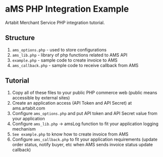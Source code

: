 aMS PHP Integration Example
===========================

Artabit Merchant Service PHP integration tutorial.

Structure
---------
1. `ams_options.php` - used to store configurations
2. `ams_lib.php` - library of php functions related to AMS API
3. `example.php` - sample code to create invoice to AMS
4. `ams_callback.php` - sample code to receive callback from AMS

Tutorial
--------
1. Copy all of these files to your public PHP commerce web (public means accessible by external sites)
2. Create an application access (API Token and API Secret) at ams.artabit.com
3. Configure `ams_options.php` and put API token and API Secret value from your application
4. Configure `ams_lib.php` -> amsLog function to fit your application logging mechanism
5. `See example.php` to know how to create invoice from AMS
6. Configure `ams_callback.php` to fit your application requirements (update order status, notify buyer, etc when AMS sends invoice status update callback)
